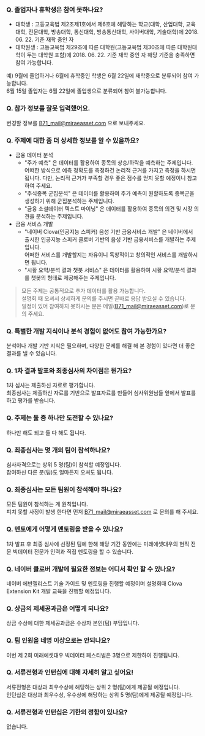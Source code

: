 ### Q. 졸업자나 휴학생은 참여 못하나요?
 
* 대학생 : 고등교육법 제2조제1호에서 제6호에 해당하는 학교(대학, 산업대학, 교육대학, 전문대학, 방송대학, 통신대학, 방송통신대학, 사이버대학, 기술대학)에 2018. 06. 22. 기준 재학 중인 자
* 대학원생 : 고등교육법 제29조에 따른 대학원(고등교육법 제30조에 따른 대학원대학이 두는 대학원 포함)에 2018. 06. 22. 기준 재학 중인 자
해당 기준을 충족하면 참여 가능합니다.  

예) 9월에 졸업하거나 6월에 휴학중인 학생은 6월 22일에 재학중으로 분류되어 참여 가능합니다.  
6월 15일 졸업자는 6월 22일에 졸업생으로 분류되어 참여 불가능합니다.

### Q. 참가 정보를 잘못 입력했어요.

변경할 정보를 B71_mail@miraeasset.com 으로 보내주세요.

### Q. 주제에 대한 좀 더 상세한 정보를 알 수 있을까요?

* 금융 데이터 분석
  * "주가 예측" 은 데이터를 활용하여 종목의 상승/하락을 예측하는 주제입니다. 어떠한 방식으로 예측 정확도를 측정하건 논리적 근거를 가지고 측정을 하시면 됩니다. 다만, 논리적 근거가 부족할 경우 좋은 점수를 얻지 못할 예정이니 참고하여 주세요.
  * "주식종목 군집분석" 은 데이터를 활용하여 주가 예측이 원할하도록 종목군을 생성하기 위해 군집분석하는 주제입니다.
  * "금융 소셜데이터 텍스트 마이닝" 은 데이터를 활용하여 종목의 의견 및 시장 의견을 분석하는 주제입니다.
* 금융 서비스 개발
  * "네이버 Clova(인공지능 스피커) 음성 기반 금융서비스 개발" 은 네이버에서 출시한 인공지능 스피커 클로버 기반의 음성 기반 금융서비스를 개발하는 주제입니다.  
  어떠한 서비스를 개발할지는 자유이니 독창적이고 창의적인 서비스를 개발하시면 됩니다.
  * "시황 요약/분석 결과 챗봇 서비스" 은 데이터를 활용하여 시황 요약/분석 결과를 챗봇의 형태로 제공해주는 주제입니다.

> 모든 주제는 공통적으로 추가 데이터를 활용 가능합니다.  
> 설명회 때 오셔서 상세하게 문의를 주시면 곧바로 응답 받으실 수 있습니다.  
> 일정이 있어 참여하지 못하시는 분은 메일(B71_mail@miraeasset.com)로 문의 주세요.

### Q. 특별한 개발 지식이나 분석 경험이 없어도 참여 가능한가요?

분석이나 개발 기반 지식은 필요하며, 다양한 문제를 해결 해 본 경험이 있다면 더 좋은 결과를 낼 수 있습니다.

### Q. 1차 결과 발표와 최종심사의 차이점은 뭔가요?

1차 심사는 제출하신 자료로 평가합니다.  
최종심사는 제출하신 자료를 기반으로 발표자료를 만들어 심사위원님들 앞에서 발표를 하고 평가를 받습니다.

### Q. 주제는 둘 중 하나만 도전할 수 있나요?

하나만 해도 되고 둘 다 해도 됩니다.

### Q. 최종심사는 몇 개의 팀이 참석하나요?

심사자격으로는 상위 5 명(팀)이 참석할 예정입니다.  
참여하신 다른 분(팀)도 얼마든지 오셔도 됩니다.

### Q. 최종심사는 모든 팀원이 참석해야 하나요?

모든 팀원이 참석하는 게 원칙입니다.  
피치 못할 사정이 발생 한다면 먼저 B71_mail@miraeasset.com 로 문의를 해 주세요.

### Q. 멘토에게 어떻게 멘토링을 받을 수 있나요?

1차 발표 후 최종 심사에 선정된 팀에 한해 해당 기간 동안에는 미래에셋대우의 현직 전문 빅데이터 전문가 인력과 직접 멘토링을 할 수 있습니다.

### Q. 네이버 클로버 개발에 필요한 정보는 어디서 확인 할 수 있나요?

네이버 에반젤리스트 기술 가이드 및 멘토링을 진행할 예정이며 설명회때 Clova Extension Kit 개발 교육을 진행할 예정입니다.

### Q. 상금의 제세공과금은 어떻게 되나요?

상금 수상에 대한 제세공과금은 수상자 본인(팀) 부담입니다.

### Q. 팀 인원을 네명 이상으로는 안되나요?

이번 제 2회 미래에셋대우 빅데이터 페스티벌은 3명으로 제한하여 진행됩니다. 

### Q. 서류전형과 인턴십에 대해 자세히 알고 싶어요!

서류전형은 대상과 최우수상에 해당하는 상위 2 명(팀)에게 제공될 예정입니다.  
인턴십은 대상과 최우수상, 우수상에 해당하는 상위 5 명(팀)에게 제공될 예정입니다.

### Q. 서류전형과 인턴십은 기한의 정함이 있나요?

없습니다.
